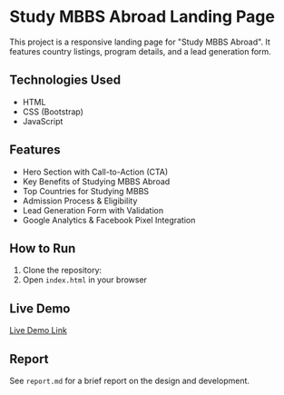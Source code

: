 # Study MBBS Abroad Landing Page

This project is a responsive landing page for "Study MBBS Abroad". It features country listings, program details, and a lead generation form.

## Technologies Used

- HTML
- CSS (Bootstrap)
- JavaScript

## Features

- Hero Section with Call-to-Action (CTA)
- Key Benefits of Studying MBBS Abroad
- Top Countries for Studying MBBS
- Admission Process & Eligibility
- Lead Generation Form with Validation
- Google Analytics & Facebook Pixel Integration

## How to Run

1. Clone the repository:
2. Open `index.html` in your browser

## Live Demo

[Live Demo Link](https://vanshweb.netlify.app/)

## Report

See `report.md` for a brief report on the design and development.
